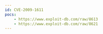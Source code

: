 ```yaml
---
id: CVE-2009-1611
pocs:
    - https://www.exploit-db.com/raw/8613
    - https://www.exploit-db.com/raw/8621
---
```

